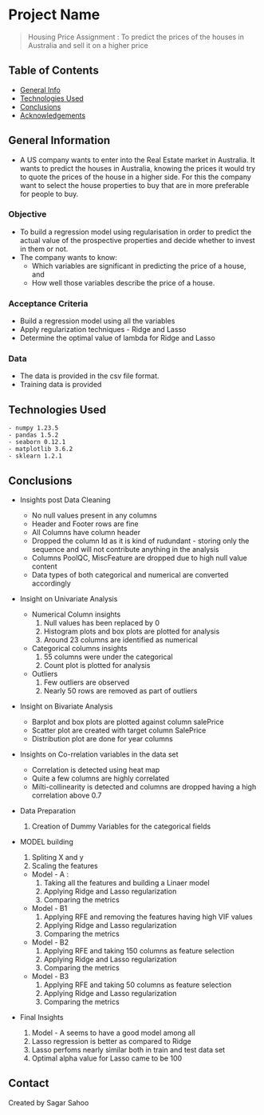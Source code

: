 # Project Name
> Housing Price Assignment : To predict the prices of the houses in Australia and sell it on a higher price


## Table of Contents
* [General Info](#general-information)
* [Technologies Used](#technologies-used)
* [Conclusions](#conclusions)
* [Acknowledgements](#acknowledgements)



## General Information
- A US company wants to enter into the Real Estate market in Australia. It wants to predict the houses in Australia, knowing the prices it would try to quote the prices of the house in a higher side. For this the company want to select the house properties to buy that are in more preferable for people to buy.

### Objective
- To build a regression model using regularisation in order to predict the actual value of the prospective properties and decide whether to invest in them or not.
- The company wants to know:
    - Which variables are significant in predicting the price of a house, and
    - How well those variables describe the price of a house.


### Acceptance Criteria

- Build a regression model using all the variables
- Apply regularization techniques - Ridge and Lasso
- Determine the optimal value of lambda for Ridge and Lasso

### Data
- The data is provided in the csv file format.
- Training data is provided



## Technologies Used
    - numpy 1.23.5
    - pandas 1.5.2
    - seaborn 0.12.1
    - matplotlib 3.6.2
    - sklearn 1.2.1


## Conclusions
- Insights post Data Cleaning
    - No null values present in any columns
    - Header and Footer rows are fine
    - All Columns have column header
    - Dropped the column Id as it is kind of rudundant - storing only the sequence and will not contribute anything in the analysis
    - Columns PoolQC, MiscFeature are dropped due to high null value content
    - Data types of both categorical and numerical are converted accordingly
- Insight on Univariate Analysis
    - Numerical Column insights
        1. Null values has been replaced by 0
        2. Histogram plots and box plots are plotted for analysis
        3. Around 23 columns are identified as numerical
    - Categorical columns insights
        1. 55 columns were under the categorical
        2. Count plot is plotted for analysis
    - Outliers
        1. Few outliers are observed
        2. Nearly 50 rows are removed as part of outliers
- Insight on Bivariate Analysis
    - Barplot and box plots are plotted against column salePrice
    - Scatter plot are created with target column SalePrice
    - Distribution plot are done for year columns
- Insights on Co-rrelation variables in the data set
    - Correlation is detected using heat map
    - Quite a few columns are highly correlated
    - Milti-collinearity is detected and columns are dropped having a high correlation above 0.7
- Data Preparation
    1. Creation of Dummy Variables for the categorical fields
- MODEL building
    1. Spliting X and y
    2. Scaling the features
    - Model - A : 
        1. Taking all the features and building a Linaer model
        2. Applying Ridge and Lasso regularization
        3. Comparing the metrics
    - Model - B1
        1. Applying RFE and removing the features having high VIF values
        2. Applying Ridge and Lasso regularization
        3. Comparing the metrics
    - Model - B2
        1. Applying RFE and taking 150 columns as feature selection
        2. Applying Ridge and Lasso regularization
        3. Comparing the metrics
    - Model - B3
        1. Applying RFE and taking 50 columns as feature selection
        2. Applying Ridge and Lasso regularization
        3. Comparing the metrics

- Final Insights
    1. Model - A seems to have a good model among all
    2. Lasso regression is better as compared to Ridge
    3. Lasso perfoms nearly similar both in train and test data set
    4. Optimal alpha value for Lasso came to be 100

## Contact
Created by Sagar Sahoo


<!-- Optional -->
<!-- ## License -->
<!-- This project is open source and available under the [... License](). -->

<!-- You don't have to include all sections - just the one's relevant to your project -->